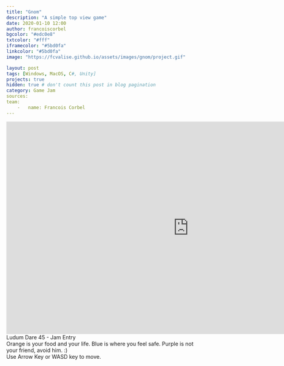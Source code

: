 ```yaml
---
title: "Gnom"
description: "A simple top view game"
date: 2020-01-10 12:00
author: francoiscorbel
bgcolor: "#edc0e8"
txtcolor: "#fff"
iframecolor: "#5bd0fa"
linkcolor: "#5bd0fa"
image: "https://fcvalise.github.io/assets/images/gnom/project.gif"

layout: post
tags: [Windows, MacOS, C#, Unity]
projects: true
hidden: true # don't count this post in blog pagination
category: Game Jam
sources: 
team:
    -   name: Francois Corbel
---
```

<div class="general-margin full-width">
    <div style="">
        <iframe class="unity" style="width:960px;" src="https://itch.io/embed-upload/1702243?color=edc0e8" width="960" height="560" scrolling="no" frameborder="0"></iframe>
    </div>
</div>

<div class="text general-margin">
Ludum Dare 45 - Jam Entry
</div>
<div class="text general-margin">
Orange is your food and your life. Blue is where you feel safe. Purple is not your friend, avoid him. :)
</div>
<div class="text general-margin">
Use Arrow Key or WASD key to move.<br>
</div>

